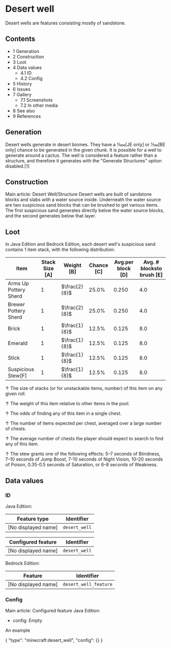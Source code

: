 # Desert well
Desert wells are features consisting mostly of sandstone.

## Contents
- 1 Generation
- 2 Construction
- 3 Loot
- 4 Data values
	- 4.1 ID
	- 4.2 Config
- 5 History
- 6 Issues
- 7 Gallery
	- 7.1 Screenshots
	- 7.2 In other media
- 8 See also
- 9 References

## Generation
Desert wells generate in desert biomes. They have a 1⁄1000‌[JE  only] or 1⁄500‌[BE  only] chance to be generated in the given chunk. It is possible for a well to generate around a cactus. The well is considered a feature rather than a structure, and therefore it generates with the "Generate Structures" option disabled.[1]

## Construction
Main article: Desert Well/Structure
Desert wells are built of sandstone blocks and slabs with a water source inside. Underneath the water source are two suspicious sand blocks that can be brushed to get various items. The first suspicious sand generates directly below the water source blocks, and the second generates below that layer.

## Loot
In Java Edition and Bedrock Edition, each desert well's suspicious sand contains 1 item stack,  with the following distribution: 

| Item                  | Stack Size  [A] | Weight   [B]  | Chance   [C] | Avg.per block   [D] | Avg. # blocksto brush   [E] |
|-----------------------|-----------------|---------------|--------------|---------------------|-----------------------------|
| Arms Up Pottery Sherd | 1               | $\frac{2}{8}$ | 25.0%        | 0.250               | 4.0                         |
| Brewer Pottery Sherd  | 1               | $\frac{2}{8}$ | 25.0%        | 0.250               | 4.0                         |
| Brick                 | 1               | $\frac{1}{8}$ | 12.5%        | 0.125               | 8.0                         |
| Emerald               | 1               | $\frac{1}{8}$ | 12.5%        | 0.125               | 8.0                         |
| Stick                 | 1               | $\frac{1}{8}$ | 12.5%        | 0.125               | 8.0                         |
| Suspicious Stew[F]    | 1               | $\frac{1}{8}$ | 12.5%        | 0.125               | 8.0                         |



↑ The size of stacks (or for unstackable items, number) of this item on any given roll.

↑ The weight of this item relative to other items in the pool.

↑ The odds of finding any of this item in a single chest.

↑ The number of items expected per chest, averaged over a large number of chests.

↑ The average number of chests the player should expect to search to find any of this item.

↑ The stew grants one of the following effects: 5–7 seconds of Blindness, 7–10 seconds of Jump Boost, 7-10 seconds of Night Vision, 10–20 seconds of Poison, 0.35-0.5 seconds of Saturation, or 6–8 seconds of Weakness.



## Data values
### ID
Java Edition:

| Feature type        | Identifier    |
|---------------------|---------------|
| [No displayed name] | `desert_well` |

| Configured feature  | Identifier    |
|---------------------|---------------|
| [No displayed name] | `desert_well` |

Bedrock Edition:

| Feature             | Identifier            |
|---------------------|-----------------------|
| [No displayed name] | `desert_well_feature` |

### Config
Main article: Configured feature
Java Edition:

- config: Empty




An example

{
  "type": "minecraft:desert_well",
  "config": {}
}



